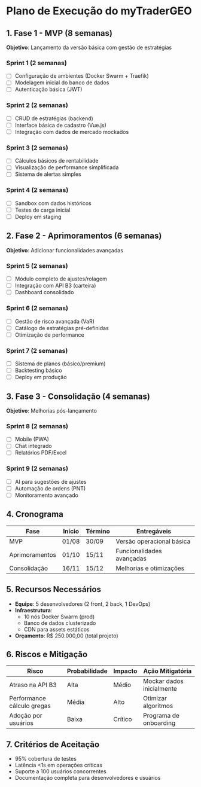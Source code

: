 # Plano de Execução do myTraderGEO

## 1. Fase 1 - MVP (8 semanas)
**Objetivo**: Lançamento da versão básica com gestão de estratégias  

### Sprint 1 (2 semanas)
- [ ] Configuração de ambientes (Docker Swarm + Traefik)
- [ ] Modelagem inicial do banco de dados
- [ ] Autenticação básica (JWT)

### Sprint 2 (2 semanas)
- [ ] CRUD de estratégias (backend)
- [ ] Interface básica de cadastro (Vue.js)
- [ ] Integração com dados de mercado mockados

### Sprint 3 (2 semanas)
- [ ] Cálculos básicos de rentabilidade
- [ ] Visualização de performance simplificada
- [ ] Sistema de alertas simples

### Sprint 4 (2 semanas)
- [ ] Sandbox com dados históricos
- [ ] Testes de carga inicial
- [ ] Deploy em staging

## 2. Fase 2 - Aprimoramentos (6 semanas)
**Objetivo**: Adicionar funcionalidades avançadas  

### Sprint 5 (2 semanas)
- [ ] Módulo completo de ajustes/rolagem
- [ ] Integração com API B3 (carteira)
- [ ] Dashboard consolidado

### Sprint 6 (2 semanas)
- [ ] Gestão de risco avançada (VaR)
- [ ] Catálogo de estratégias pré-definidas
- [ ] Otimização de performance

### Sprint 7 (2 semanas)
- [ ] Sistema de planos (básico/premium)
- [ ] Backtesting básico
- [ ] Deploy em produção

## 3. Fase 3 - Consolidação (4 semanas)
**Objetivo**: Melhorias pós-lançamento  

### Sprint 8 (2 semanas)
- [ ] Mobile (PWA)
- [ ] Chat integrado
- [ ] Relatórios PDF/Excel

### Sprint 9 (2 semanas)
- [ ] AI para sugestões de ajustes
- [ ] Automação de ordens (PNT)
- [ ] Monitoramento avançado

## 4. Cronograma
| Fase | Início | Término | Entregáveis |
|------|--------|---------|-------------|
| MVP | 01/08 | 30/09 | Versão operacional básica |
| Aprimoramentos | 01/10 | 15/11 | Funcionalidades avançadas |
| Consolidação | 16/11 | 15/12 | Melhorias e otimizações |

## 5. Recursos Necessários
- **Equipe**: 5 desenvolvedores (2 front, 2 back, 1 DevOps)
- **Infraestrutura**: 
  - 10 nós Docker Swarm (prod)
  - Banco de dados clusterizado
  - CDN para assets estáticos
- **Orçamento**: R$ 250.000,00 (total projeto)

## 6. Riscos e Mitigação
| Risco | Probabilidade | Impacto | Ação Mitigatória |
|-------|--------------|---------|------------------|
| Atraso na API B3 | Alta | Médio | Mockar dados inicialmente |
| Performance cálculo gregas | Média | Alto | Otimizar algoritmos |
| Adoção por usuários | Baixa | Crítico | Programa de onboarding |

## 7. Critérios de Aceitação
- 95% cobertura de testes
- Latência <1s em operações críticas
- Suporte a 100 usuários concorrentes
- Documentação completa para desenvolvedores e usuários